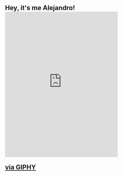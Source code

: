 <h2>Hey, it's me Alejandro!<iframe src="https://giphy.com/embed/Lp2DXaHwco9FK" width="372" height="480" frameBorder="0" class="giphy-embed" allowFullScreen></iframe><p><a href="https://giphy.com/gifs/nintendo-mario-Lp2DXaHwco9FK">via GIPHY</a></p></h2>

<!--
**imalegomez/imalegomez** is a ✨ _special_ ✨ repository because its `README.md` (this file) appears on your GitHub profile.

Here are some ideas to get you started:

- 🔭 I’m currently working on ...
- 🌱 I’m currently learning ...
- 👯 I’m looking to collaborate on ...
- 🤔 I’m looking for help with ...
- 💬 Ask me about ...
- 📫 How to reach me: ...
- 😄 Pronouns: ...
- ⚡ Fun fact: ...
-->
